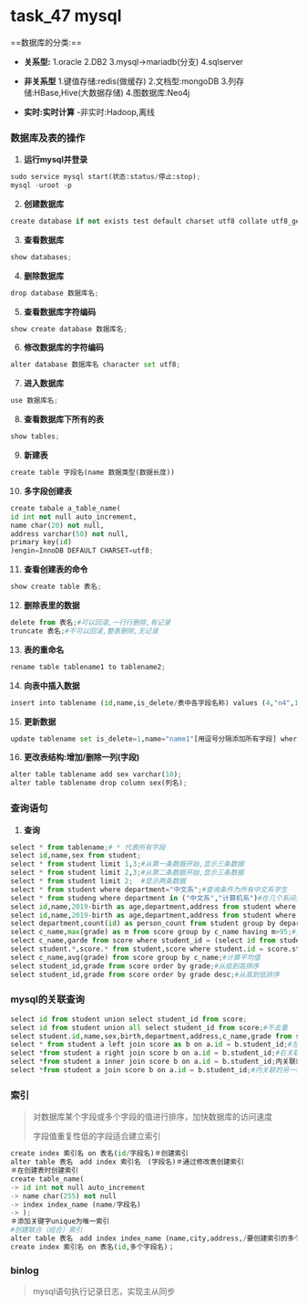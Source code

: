 # task_47 mysql

==数据库的分类:==

- **关系型:**
    1.oracle
    2.DB2
    3.mysql->mariadb(分支)
    4.sqlserver
- **非关系型**
    1.键值存储:redis(做缓存)
    2.文档型:mongoDB
    3.列存储:HBase,Hive(大数据存储)
    4.图数据库:Neo4j

- **实时:实时计算**
-非实时:Hadoop,离线

###  数据库及表的操作

1. **运行mysql并登录**

```python
sudo service mysql start(状态:status/停止:stop);
mysql -uroot -p
```

2. **创建数据库**

```python
create database if not exists test default charset utf8 collate utf8_general_ci;
```

3. **查看数据库**

```python
show databases;
```

4. **删除数据库**

```python
drop database 数据库名;
```

5. **查看数据库字符编码**

```python
show create database 数据库名;
```

6. **修改数据库的字符编码**

```python
alter database 数据库名 character set utf8;
```

7. **进入数据库**

```python
use 数据库名;
```

8. **查看数据库下所有的表**

```python
show tables;
```

9. **新建表**

```python
create table 字段名(name 数据类型(数据长度))
```

10. **多字段创建表**

```python
create tabale a_table_name(
id int not null auto_increment,
name char(20) not null,
address varchar(50) not null,
primary key(id)
)engin=InnoDB DEFAULT CHARSET=utf8;
```

11. **查看创建表的命令**

```python
show create table 表名;
```

12. **删除表里的数据**

```python
delete from 表名;#可以回滚,一行行删除,有记录
truncate 表名;#不可以回滚,整表删除,无记录
```

13. **表的重命名**

```python
rename table tablename1 to tablename2;
```

14. **向表中插入数据**

```python
insert into tablename (id,name,is_delete/表中各字段名称) values (4,"n4",1/各字段的取值),(, ,),(, ,)#添加多个取值可同时插入多条数据
```

15. **更新数据**

```python
update tablename set is_delete=1,name="name1"[用逗号分隔添加所有字段] where id=7[主键]
```

16. **更改表结构:增加/删除一列(字段)**

```python
alter table tablename add sex varchar(10);
alter table tablename drop column sex(列名);
```

### 查询语句

1. **查询**

```python
select * from tablename;# * 代表所有字段
select id,name,sex from student;
select * from student limit 1,3;#从第一条数据开始,显示三条数据
select * from student limit 2,3;#从第二条数据开始,显示三条数据
select * from student limit 2;  #显示两条数据
select * from student where department="中文系";#查询条件为所有中文系学生
select * from studeng where department in ("中文系","计算机系")#在几个系间查询
select id,name,2019-birth as age,department,address from student where 2019-birth between 30 and 31;#用as取别名age,并按条件查询
select id,name,2019-birth as age,department,address from student where 2019-birth between 2019-birth>25 and 2019-birth<30;
select department,count(id) as person_count from student group by department;#group by以某字段来分组
select c_name,max(grade) as m from score group by c_name having m>95;#分组条件限制用having
select c_name,garde from score where student_id = (select id from student where name = "李四")#括号里面查询的结果作为其他查询语句的条件,两个表之间的关联查询
select student.*,score.* from student,score where student.id = score.student_id and student.name = "李四";#同时查询两个表
select c_name,avg(grade) from score group by c_name;#计算平均值
select student_id,grade from score order by grade;#从低到高排序
select student_id,grade from score order by grade desc;#从高到低排序
```

### mysql的关联查询

```python
select id from student union select student_id from score;
select id from student union all select student_id from score;#不去重
select student.id,name,sex,birth,department,address,c_name,grade from student,score where (name like "张%" or name like "王%") and student.id = score.student_id;#用like实现模糊查询,%代表任意
select * from student a left join score as b on a.id = b.student_id;#左关联,join on成对出现,as关键字可省略,左表不能出现空,右表可出现空
select *from student a right join score b on a.id = b.student_id;#右关联
select *from student a inner join score b on a.id = b.student_id;内关联或全关联,两个表的数据都不能出现空
select *from student a join score b on a.id = b.student_id;#内关联的另一种写法
```

### 索引

> 对数据库某个字段或多个字段的值进行排序，加快数据库的访问速度
>
> 字段值重复性低的字段适合建立索引

```python
create index 索引名 on 表名(id/字段名)＃创建索引
alter table 表名　add index 索引名　(字段名)＃通过修改表创建索引
＃在创建表时创建索引
create table_name(
-> id int not null auto_increment
-> name char(255) not null
-> index index_name (name/字段名)
-> );
＃添加关键字unique为唯一索引
#创建联合（组合）索引
alter table 表名　add index index_name (name,city,address,/要创建索引的多个字段名)；
create index 索引名 on 表名(id,多个字段名)；
```

### binlog

> mysql语句执行记录日志，实现主从同步